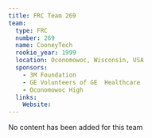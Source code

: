 ```yaml
---
title: FRC Team 269
team:
  type: FRC
  number: 269
  name: CooneyTech
  rookie_year: 1999
  location: Oconomowoc, Wisconsin, USA
  sponsors:
    - 3M Foundation
    - GE Volunteers of GE  Healthcare
    - Oconomowoc High
  links:
    Website: 
---
```

No content has been added for this team